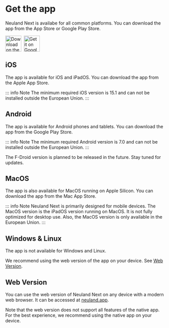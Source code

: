   <style scoped>
  .links {
    display: flex;
    gap: 7.5px;

  }
  
  .links img {
    height: 50px;
    width: auto;
  }
  </style>

# Get the app

Neuland Next is availabe for all common platforms. You can download the app from the App Store or Google Play Store.

<div class="links" id="links">
      <a href="https://apps.apple.com/app/apple-store/id1617096811?pt=124486931&ct=web&mt=8">
        <img alt="Download on the App Store" src="/assets/Apple_Badge_EN.svg" />
      </a>
      <a href="https://play.google.com/store/apps/details?id=app.neuland">
        <img alt="Get it on Google Play" src="/assets/Google_Badge_EN.svg" />
      </a>
    </div>

## iOS

The app is available for iOS and iPadOS. You can download the app from the Apple App Store.

::: info Note
The minimum required iOS version is 15.1 and can not be installed outside the European Union.
:::

## Android

The app is available for Android phones and tablets. You can download the app from the Google Play Store.

::: info Note
The minimum required Android version is 7.0 and can not be installed outside the European Union.
:::

The F-Droid version is planned to be released in the future. Stay tuned for updates.

## MacOS

The app is also available for MacOS running on Apple Silicon. You can download the app from the Mac App Store.

::: info Note
Neuland Next is primarily designed for mobile devices. The MacOS version is the iPadOS version running on MacOS. It is not fully optimized for desktop use.
Also, the MacOS version is only available in the European Union.
:::

## Windows & Linux

The app is not available for Windows and Linux.

We recommend using the web version of the app on your device. See [Web Version](#web-version).

## Web Version

You can use the web version of Neuland Next on any device with a modern web browser. It can be accessed at [neuland.app](https://neuland.app).

Note that the web version does not support all features of the native app. For the best experience, we recommend using the native app on your device.
